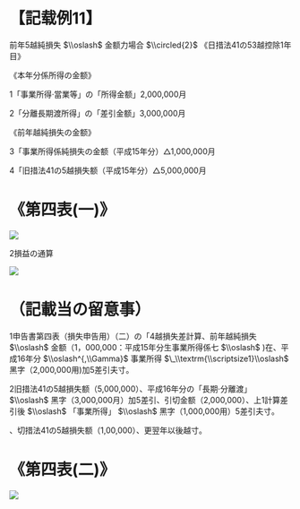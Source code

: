 # 【記载例11】

前年5越純損失 $\\oslash$ 金额力場合 $\\circled{2}$ 《日措法41の53越控除1年目》

《本年分係所得の金额》

1「事業所得·當業等」の「所得金额」2,000,000月

2「分離長期渡所得」の「差引金额」3,000,000月

《前年越純損失の金额》

3「事業所得係純損失の金额（平成15年分）△1,000,000月

4「旧措法41の5越損失额（平成15年分）△5,000,000月

# 《第四表(一)》

![](https://www.nta.go.jp/tmp/ef4dde81-2948-4794-b7de-3d40c00ac230/images/24d2b6115767ed22d5dca529664bce5becf701a21d89a2a03deac4c96e9a8d7a.jpg)

2損益の通算

![](https://www.nta.go.jp/tmp/ef4dde81-2948-4794-b7de-3d40c00ac230/images/3f0da100e6a13ff5eb8378167455d57950c9ea45c63585fbfbc21f1f0486b0ec.jpg)

# （記載当の留意事）

1申告書第四表（損失申告用）（二）の「4越損失差計算、前年越純損失 $\\oslash$ 金额（1，000,000：平成15年分生事業所得係七 $\\oslash$ )在、平成16年分 $\\oslash^{,\\Gamma}$ 事業所得 $\_\\textrm{\\scriptsize1}\\oslash$ 黑字（2,000,000用)加5差引夫寸。

2旧措法41の5越損失额（5,000,000）、平成16年分の「長期·分離渡」 $\\oslash$ 黑字（3,000,000月）加5差引、引切金额（2,000,000）、上1計算差引後 $\\oslash$ 「事業所得」 $\\oslash$ 黑字（1,000,000用）5差引夫寸。

、切措法41の5越損失额（1,00,000）、更翌年以後越寸。

# 《第四表(二)》

![](https://www.nta.go.jp/tmp/ef4dde81-2948-4794-b7de-3d40c00ac230/images/de409c5457461a83ca5ed4915a76beae2c1d066664c2919f1d502561c288ee23.jpg)